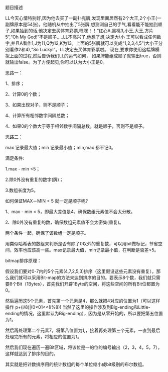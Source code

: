 题目描述

LL今天心情特别好,因为他去买了一副扑克牌,发现里面居然有2个大王,2个小王(一副牌原本是54张)。他随机从中抽出了5张牌,想测测自己的手气,看看能不能抽到顺子,如果抽到的话,他决定去买体育彩票,嘿嘿！！“红心A,黑桃3,小王,大王,方片5”,“Oh My God!”不是顺子.....LL不高兴了,他想了想,决定大\小 王可以看成任何数字,并且A看作1,J为11,Q为12,K为13。上面的5张牌就可以变成“1,2,3,4,5”(大小王分别看作2和4),“So Lucky!”。LL决定去买体育彩票啦。 现在,要求你使用这幅牌模拟上面的过程,然后告诉我们LL的运气如何， 如果牌能组成顺子就输出true，否则就输出false。为了方便起见,你可以认为大小王是0。

思路一：

1、排序；

2、计算0的个数；

3、如果出现对子，则不是顺子；

4、计算所有相邻数字间隔总数；

4、如果0的个数大于等于相邻数字间隔总数，就是顺子，否则不是顺子。


思路二：

max 记录最大值；min 记录最小值；min,max 都不记0。

满足条件:

1.max - min <5；

2.除0外没有重复的数字(牌)；

3.数组长度为5。

如何保证MAX－MIN < 5  就一定是顺子呢?

1、max - min < 5，即最大差值是4，确保数组元素值不会太分散。

2、除0外没有重复的数，确保数组元素值不会太密集(重复)。

两个条件一起，确保了该数组一定是顺子。


用类似哈希表的数组来判断是否有除了0以外的重复数，可以用bit做标记，节省空间，效率也应该高一些。max记录最大值，min记录最小值，在判断是否差<5。

bitmap排序原理：

假设我们要对0-7内的5个元素(4,7,2,5,3)排序（这里假设这些元素没有重复）。那么我们就可以采用Bit-map的方法来达到排序的目的。要表示8个数，我们就只需要8个Bit（1Bytes），首先我们开辟1Byte的空间，将这些空间的所有Bit位都置为0。

然后遍历这5个元素，首先第一个元素是4，那么就把4对应的位置为1（可以这样操作 p+(i/8)|(0×01<<(i%8)) 当然了这里的操作涉及到Big-ending和Little-ending的情况，这里默认为Big-ending），因为是从零开始的，所以要把第五位置为1。

然后再处理第二个元素7，将第八位置为1,，接着再处理第三个元素，一直到最后处理完所有的元素，将相应的位置为1。

然后我们现在遍历一遍Bit区域，将该位是一的位的编号输出（2，3，4，5，7），这样就达到了排序的目的。

其实就是把计数排序用的统计数组的每个单位缩小成bit级别的布尔数组。
